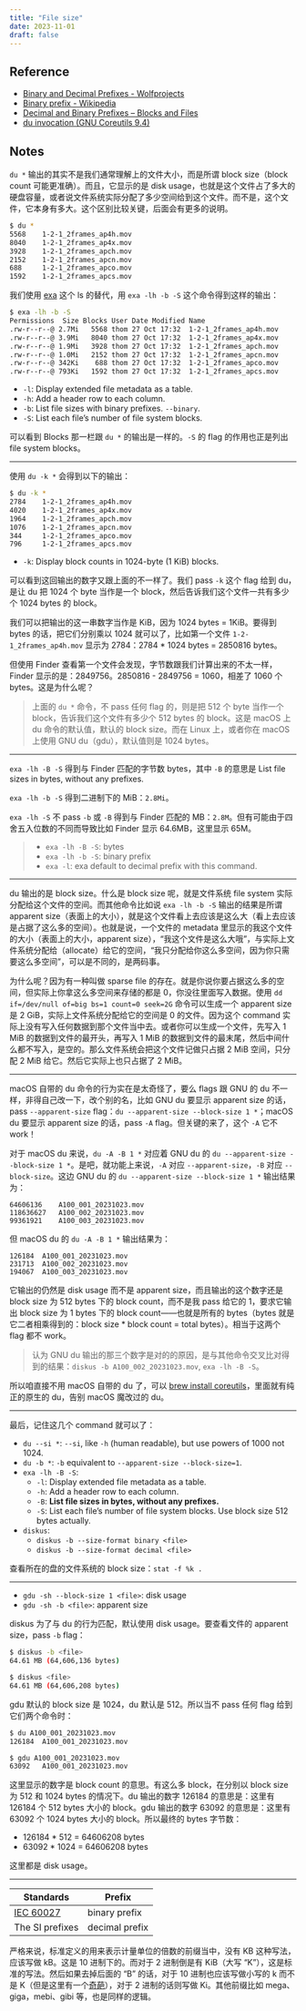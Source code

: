 ```yaml
---
title: "File size"
date: 2023-11-01
draft: false
---
```


## Reference

- [Binary and Decimal Prefixes - Wolfprojects](http://wolfprojects.altervista.org/articles/binary-and-decimal-prefixes/#:~:text=The%20decimal%20prefixes%20are%3A%20k,is%20used%20to%20indicate%20bytes.)
- [Binary prefix - Wikipedia](https://en.wikipedia.org/wiki/Binary_prefix#Comparison_of_binary_and_decimal_prefixes)
- [Decimal and Binary Prefixes – Blocks and Files](https://blocksandfiles.com/2022/04/23/decimal-and-binary-prefixes/)
- [du invocation (GNU Coreutils 9.4)](https://www.gnu.org/software/coreutils/manual/html_node/du-invocation.html#index-_002d_002dapparent_002dsize)

## Notes

`du *` 输出的其实不是我们通常理解上的文件大小，而是所谓 block size（block count 可能更准确）。而且，它显示的是 disk usage，也就是这个文件占了多大的硬盘容量，或者说文件系统实际分配了多少空间给到这个文件。而不是，这个文件，它本身有多大。这个区别比较关键，后面会有更多的说明。

```sh
$ du *
5568	1-2-1_2frames_ap4h.mov
8040	1-2-1_2frames_ap4x.mov
3928	1-2-1_2frames_apch.mov
2152	1-2-1_2frames_apcn.mov
688	    1-2-1_2frames_apco.mov
1592	1-2-1_2frames_apcs.mov
```

我们使用 [exa](https://github.com/eza-community/eza) 这个 ls 的替代，用 `exa -lh -b -S` 这个命令得到这样的输出：

```sh
$ exa -lh -b -S
Permissions  Size Blocks User Date Modified Name
.rw-r--r--@ 2.7Mi   5568 thom 27 Oct 17:32  1-2-1_2frames_ap4h.mov
.rw-r--r--@ 3.9Mi   8040 thom 27 Oct 17:32  1-2-1_2frames_ap4x.mov
.rw-r--r--@ 1.9Mi   3928 thom 27 Oct 17:32  1-2-1_2frames_apch.mov
.rw-r--r--@ 1.0Mi   2152 thom 27 Oct 17:32  1-2-1_2frames_apcn.mov
.rw-r--r--@ 342Ki    688 thom 27 Oct 17:32  1-2-1_2frames_apco.mov
.rw-r--r--@ 793Ki   1592 thom 27 Oct 17:32  1-2-1_2frames_apcs.mov
```

- `-l`: Display extended file metadata as a table.
- `-h`: Add a header row to each column.
- `-b`: List file sizes with binary prefixes. `--binary`.
- `-S`: List each file’s number of file system blocks.

可以看到 Blocks 那一栏跟 `du *` 的输出是一样的。`-S` 的 flag 的作用也正是列出 file system blocks。

---

使用 `du -k *` 会得到以下的输出：

```sh
$ du -k *
2784	1-2-1_2frames_ap4h.mov
4020	1-2-1_2frames_ap4x.mov
1964	1-2-1_2frames_apch.mov
1076	1-2-1_2frames_apcn.mov
344	    1-2-1_2frames_apco.mov
796	    1-2-1_2frames_apcs.mov
```

- `-k`: Display block counts in 1024-byte (1 KiB) blocks.

可以看到这回输出的数字又跟上面的不一样了。我们 pass `-k` 这个 flag 给到 du，是让 du 把 1024 个 byte 当作是一个 block，然后告诉我们这个文件一共有多少个 1024 bytes 的 block。

我们可以把输出的这一串数字当作是 KiB，因为 1024 bytes  =  1KiB。要得到 bytes 的话，把它们分别乘以 1024 就可以了，比如第一个文件 `1-2-1_2frames_ap4h.mov` 显示为 2784：2784 * 1024 bytes = 2850816 bytes。

但使用 Finder 查看第一个文件会发现，字节数跟我们计算出来的不太一样，Finder 显示的是：2849756。2850816 - 2849756 = 1060，相差了 1060 个 bytes。这是为什么呢？

> 上面的 `du *` 命令，不 pass 任何 flag 的，则是把 512 个 byte 当作一个 block，告诉我们这个文件有多少个 512 bytes 的 block。这是 macOS 上 du 命令的默认值，默认的 block size。而在 Linux 上，或者你在 macOS 上使用 GNU du（gdu），默认值则是 1024 bytes。

---

`exa -lh -B -S` 得到与 Finder 匹配的字节数 bytes，其中 `-B` 的意思是 List file sizes in bytes, without any prefixes.

`exa -lh -b -S` 得到二进制下的 MiB：`2.8Mi`。

`exa -lh -S` 不 pass `-b` 或 `-B` 得到与 Finder 匹配的 MB：`2.8M`。但有可能由于四舍五入位数的不同而导致比如 Finder 显示 64.6MB，这里显示 65M。

> - `exa -lh -B -S`: bytes
> - `exa -lh -b -S`: binary prefix
> - `exa -l`: exa default to decimal prefix with this command.

---

du 输出的是 block size。什么是 block size 呢，就是文件系统 file system 实际分配给这个文件的空间。而其他命令比如说 `exa -lh -b -S` 输出的结果是所谓 apparent size（表面上的大小），就是这个文件看上去应该是这么大（看上去应该是占据了这么多的空间）。也就是说，一个文件的 metadata 里显示的我这个文件的大小（表面上的大小，apparent size），“我这个文件是这么大哦”，与实际上文件系统分配给（allocate）给它的空间，“我只分配给你这么多空间，因为你只需要这么多空间”，可以是不同的，是两码事。

为什么呢？因为有一种叫做 sparse file 的存在。就是你说你要占据这么多的空间，但实际上你拿这么多空间来存储的都是 0，你没往里面写入数据。使用 `dd if=/dev/null of=big bs=1 count=0 seek=2G` 命令可以生成一个 apparent size 是 2 GiB，实际上文件系统分配给它的空间是 0 的文件。因为这个 command 实际上没有写入任何数据到那个文件当中去。或者你可以生成一个文件，先写入 1 MiB 的数据到文件的最开头，再写入 1 MiB 的数据到文件的最末尾，然后中间什么都不写入，是空的。那么文件系统会把这个文件记做只占据 2 MiB 空间，只分配 2 MiB 给它。然后它实际上也只占据了 2 MiB。

---

macOS 自带的 du 命令的行为实在是太奇怪了，要么 flags 跟 GNU 的 du 不一样，非得自己改一下，改个别的名，比如 GNU du 要显示 apparent size 的话，pass `--apparent-size` flag：`du --apparent-size --block-size 1 *`；macOS du 要显示 apparent size 的话，pass `-A` flag。但关键的来了，这个 `-A` 它不 work！

对于 macOS du 来说，`du -A -B 1 *` 对应着 GNU du 的 `du --apparent-size --block-size 1 *`。是吧，就功能上来说，`-A` 对应 `--apparent-size`，`-B` 对应 `--block-size`。这边 GNU du 的 `du --apparent-size --block-size 1 *` 输出结果为：

```
64606136	A100_001_20231023.mov
118636627	A100_002_20231023.mov
99361921	A100_003_20231023.mov
```

但 macOS du 的 `du -A -B 1 *` 输出结果为：

```
126184	A100_001_20231023.mov
231713	A100_002_20231023.mov
194067	A100_003_20231023.mov
```

它输出的仍然是 disk usage 而不是 apparent size，而且输出的这个数字还是 block size 为 512 bytes 下的 block count，而不是我 pass 给它的 1，要求它输出 block size 为 1 bytes 下的 block count——也就是所有的 bytes（bytes 就是它二者相乘得到的：block size * block count = total bytes）。相当于这两个 flag 都不 work。

> 认为 GNU du 输出的那三个数字是对的的原因，是与其他命令交叉比对得到的结果：`diskus -b A100_002_20231023.mov`, `exa -lh -B -S`。

所以咱直接不用 macOS 自带的 du 了，可以 [brew install coreutils](https://apple.stackexchange.com/a/69332)，里面就有纯正的原生的 du，告别 macOS 魔改过的 du。

---

最后，记住这几个 command 就可以了：

- `du --si *`: `--si`, like `-h` (human readable), but use powers of 1000 not 1024.
- `du -b *`: `-b` equivalent to `--apparent-size --block-size=1`.
- `exa -lh -B -S`:
	- `-l`: Display extended file metadata as a table.
	- `-h`: Add a header row to each column.
	- `-B`: **List file sizes in bytes, without any prefixes.**
	- `-S`: List each file’s number of file system blocks. Use block size 512 bytes actually.
 - `diskus`:
	 - `diskus -b --size-format binary <file>`
	 - `diskus -b --size-format decimal <file>`

查看所在的盘的文件系统的 block size：`stat -f %k .`

---

- `gdu -sh --block-size 1 <file>`: disk usage
- `gdu -sh -b <file>`: apparent size

diskus 为了与 du 的行为匹配，默认使用 disk usage。要查看文件的 apparent size，pass `-b` flag：

```sh
$ diskus -b <file>
64.61 MB (64,606,136 bytes)

$ diskus <file>
64.61 MB (64,606,208 bytes)
```

gdu 默认的 block size 是 1024，du 默认是 512。所以当不 pass 任何 flag 给到它们两个命令时：

```sh
$ du A100_001_20231023.mov
126184	A100_001_20231023.mov

$ gdu A100_001_20231023.mov
63092	A100_001_20231023.mov
```

这里显示的数字是 block count 的意思。有这么多 block，在分别以 block size 为 512 和 1024 bytes 的情况下。du 输出的数字 126184 的意思是：这里有 126184 个 512 bytes 大小的 block。gdu 输出的数字 63092 的意思是：这里有 63092 个 1024 bytes 大小的 block。所以最终的 bytes 字节数：

- 126184 * 512 = 64606208 bytes
- 63092 * 1024 = 64606208 bytes

这里都是 disk usage。

---

| Standards                                            | Prefix         |
| ---------------------------------------------------- | -------------- |
| [IEC 60027](https://en.wikipedia.org/wiki/IEC_60027) | binary prefix  |
| The SI prefixes                                      | decimal prefix |

严格来说，标准定义的用来表示计量单位的倍数的前缀当中，没有 KB 这种写法，应该写做 kB。这是 10 进制下的。而对于 2 进制倒是有 KiB（大写 “K”），这是标准的写法。然后如果去掉后面的 “B” 的话，对于 10 进制也应该写做小写的 k 而不是 K（但是这里有一个[奇葩](https://en.wikipedia.org/wiki/JEDEC_memory_standards#Unit_prefixes_for_semiconductor_storage_capacity)），对于 2 进制的话则写做 Ki。其他前缀比如 mega、giga，mebi、gibi 等，也是同样的逻辑。
